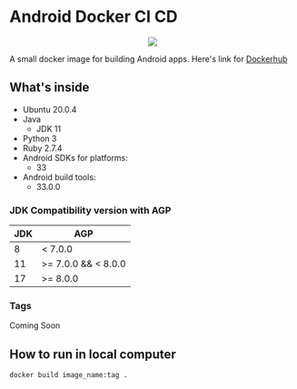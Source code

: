 # Android Docker CI CD

<p align="center">
    <img src="https://github.com/rezaramadhanirianto/android-docker-ci-cd/assets/46983732/d0100a65-2a58-4265-9002-d268b2b6f8e3">
</p>

A small docker image for building Android apps. Here's link for [Dockerhub](https://hub.docker.com/r/rezaramadhanirianto/android-docker-ci-cd)

## What's inside
- Ubuntu 20.0.4
- Java
  - JDK 11
- Python 3
- Ruby 2.7.4
- Android SDKs for platforms:
  - 33
- Android build tools:
  - 33.0.0

### JDK Compatibility version with AGP

| JDK | AGP         |
|-------------|---------------------|
| 8           | < 7.0.0             |
| 11          | >= 7.0.0 && < 8.0.0 |
| 17          | >= 8.0.0            |


### Tags
Coming Soon

## How to run in local computer
```docker
docker build image_name:tag .
```
